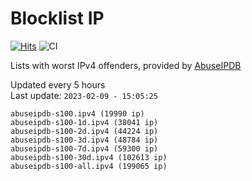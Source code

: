 # Blocklist IP

[![Hits](https://hits.seeyoufarm.com/api/count/incr/badge.svg?url=https%3A%2F%2Fgithub.com%2Fborestad%2Fblocklist-ip%2F&count_bg=%2379C83D&title_bg=%23555555&icon=&icon_color=%23E7E7E7&title=hits&edge_flat=false)](https://hits.seeyoufarm.com)  ![CI](https://img.shields.io/github/workflow/status/borestad/blocklist-ip/CI?style=flat-square)

Lists with worst IPv4 offenders, provided by [AbuseIPDB](https://www.abuseipdb.com/)

<!-- FOOTER-PLACEHOLDER -->
Updated every 5 hours<br>
Last update: `2023-02-09 - 15:05:25`
```
abuseipdb-s100.ipv4 (19990 ip)
abuseipdb-s100-1d.ipv4 (38041 ip)
abuseipdb-s100-2d.ipv4 (44224 ip)
abuseipdb-s100-3d.ipv4 (48784 ip)
abuseipdb-s100-7d.ipv4 (59300 ip)
abuseipdb-s100-30d.ipv4 (102613 ip)
abuseipdb-s100-all.ipv4 (199065 ip)
```
